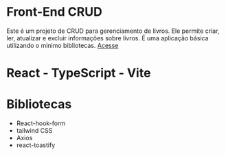 # Front-End CRUD
Este é um projeto de CRUD para gerenciamento de livros. Ele permite criar, ler, atualizar e excluir informações sobre livros. É uma aplicação básica utilizando o minimo bibliotecas.
<a target="_blank" href="Acesse: https://livros-react.vercel.app">Acesse</a>

# React - TypeScript - Vite

# Bibliotecas
- React-hook-form
- tailwind CSS
- Axios
- react-toastify
